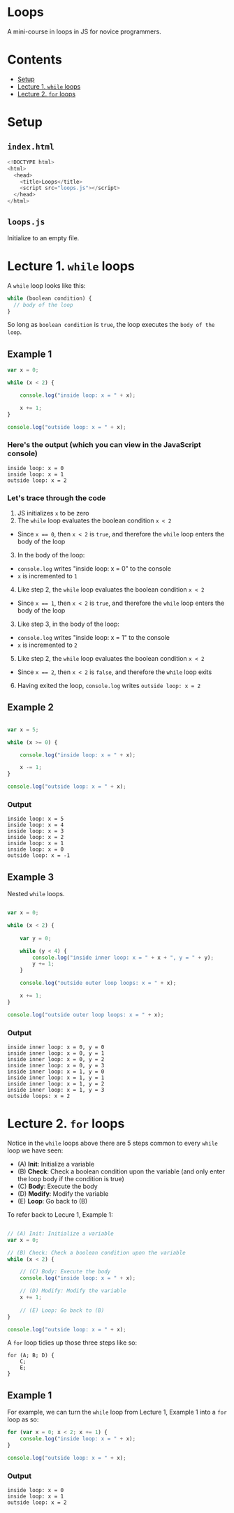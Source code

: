 # Loops

A mini-course in loops in JS for novice programmers.

# Contents

- [Setup](#setup)
- [Lecture 1. `while` loops](#lec1)
- [Lecture 2. `for` loops](#lec2)

# <a name="setup">Setup</a>

## `index.html`

```js
<!DOCTYPE html>
<html>
  <head>
    <title>Loops</title>
    <script src="loops.js"></script>
  </head>
</html>
```

## `loops.js`

Initialize to an empty file.

# <a name="lec1">Lecture 1. `while` loops</a>

A `while` loop looks like this:

```js
while (boolean condition) {
  // body of the loop
}
```

So long as `boolean condition` is `true`, the loop executes the `body of the loop`.

## Example 1

```js
var x = 0;

while (x < 2) {

    console.log("inside loop: x = " + x);

    x += 1;
}

console.log("outside loop: x = " + x);
```

### Here's the output (which you can view in the JavaScript console)

```
inside loop: x = 0
inside loop: x = 1
outside loop: x = 2
```

### Let's trace through the code

1. JS initializes `x` to be zero
2. The `while` loop evaluates the boolean condition `x < 2`
  - Since `x == 0`, then `x < 2` is `true`, and therefore the `while` loop enters the body of the loop
3. In the body of the loop:
  - `console.log` writes "inside loop: x = 0" to the console
  - `x` is incremented to `1`
4. Like step 2, the `while` loop evaluates the boolean condition `x < 2`
  - Since `x == 1`, then `x < 2` is `true`, and therefore the `while` loop enters the body of the loop
3. Like step 3, in the body of the loop:
  - `console.log` writes "inside loop: x = 1" to the console
  - `x` is incremented to `2`
5. Like step 2, the `while` loop evaluates the boolean condition `x < 2`
  - Since `x == 2`, then `x < 2` is `false`, and therefore the `while` loop exits
6. Having exited the loop, `console.log` writes `outside loop: x = 2`

## Example 2

```js

var x = 5;

while (x >= 0) {

    console.log("inside loop: x = " + x);

    x -= 1;
}

console.log("outside loop: x = " + x);

```
### Output 
```
inside loop: x = 5
inside loop: x = 4
inside loop: x = 3
inside loop: x = 2
inside loop: x = 1
inside loop: x = 0
outside loop: x = -1
```

## Example 3

Nested `while` loops.

```js

var x = 0;

while (x < 2) {
    
    var y = 0;

    while (y < 4) {
        console.log("inside inner loop: x = " + x + ", y = " + y);
        y += 1;
    }

    console.log("outside outer loop loops: x = " + x);

    x += 1;
}

console.log("outside outer loop loops: x = " + x);
```

### Output

```
inside inner loop: x = 0, y = 0
inside inner loop: x = 0, y = 1
inside inner loop: x = 0, y = 2
inside inner loop: x = 0, y = 3
inside inner loop: x = 1, y = 0
inside inner loop: x = 1, y = 1
inside inner loop: x = 1, y = 2
inside inner loop: x = 1, y = 3
outside loops: x = 2
```

# <a name="lec2">Lecture 2. `for` loops</a>

Notice in the `while` loops above there are 5 steps common to every `while` loop we have seen:

- (A) **Init**: Initialize a variable
- (B) **Check**: Check a boolean condition upon the variable (and only enter the loop body if the condition is true)
- (C) **Body**: Execute the body
- (D) **Modify**: Modify the variable
- (E) **Loop**: Go back to (B)

To refer back to Lecure 1, Example 1:

```js

// (A) Init: Initialize a variable
var x = 0;

// (B) Check: Check a boolean condition upon the variable
while (x < 2) {

    // (C) Body: Execute the body
    console.log("inside loop: x = " + x);

    // (D) Modify: Modify the variable
    x += 1;
    
    // (E) Loop: Go back to (B)
}

console.log("outside loop: x = " + x);
```

A `for` loop tidies up those three steps like so:

```
for (A; B; D) {
    C;
    E;
}
```

## Example 1

For example, we can turn the `while` loop from Lecture 1, Example 1 into a `for` loop as so:

```js
for (var x = 0; x < 2; x += 1) {
    console.log("inside loop: x = " + x);
}

console.log("outside loop: x = " + x);
```

### Output

```
inside loop: x = 0
inside loop: x = 1
outside loop: x = 2
```

